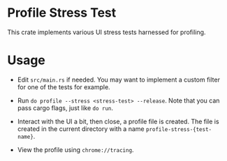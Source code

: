 # Profile Stress Test

This crate implements various UI stress tests harnessed for profiling.

# Usage

* Edit `src/main.rs` if needed.
    You may want to implement a custom filter for one of the tests for example.

* Run `do profile --stress <stress-test> --release`.
    Note that you can pass cargo flags, just like `do run`.

* Interact with the UI a bit, then close, a profile file is created.
    The file is created in the current directory with a name `profile-stress-{test-name}`.

* View the profile using `chrome://tracing`.